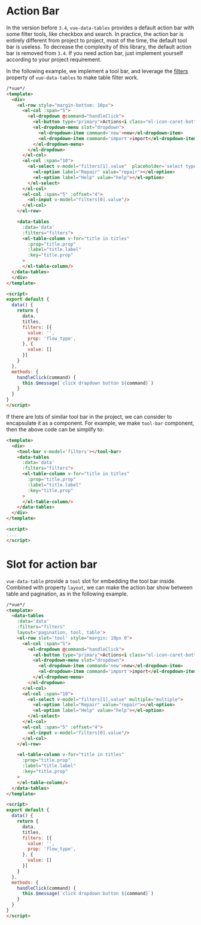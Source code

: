 # Action Bar
In the version before `3.4`, `vue-data-tables` provides a default action bar with some filter tools, like checkbox and search. In practice, the action bar is entirely different from project to project, most of the time, the default tool bar is useless. To decrease the complexity of this library, the default action bar is removed from `3.4`. If you need action bar, just implement yourself according to your project requirement.

In the following example, we implement a tool bar, and leverage the [filters](en-us/filter.md) property of `vue-data-tables` to make table filter work.

```html
/*vue*/
<template>
  <div>
    <el-row style="margin-bottom: 10px">
      <el-col :span="5">
        <el-dropdown @command="handleClick">
          <el-button type="primary">Actions<i class="el-icon-caret-bottom el-icon--right"></i></el-button>
          <el-dropdown-menu slot="dropdown">
            <el-dropdown-item command='new'>new</el-dropdown-item>
            <el-dropdown-item command='import'>import</el-dropdown-item>
          </el-dropdown-menu>
        </el-dropdown>
      </el-col>
      <el-col :span="10">
        <el-select v-model="filters[1].value"  placeholder='select type' multiple="multiple">
          <el-option label="Repair" value="repair"></el-option>
          <el-option label="Help" value="help"></el-option>
        </el-select>
      </el-col>
      <el-col :span="5" :offset="4">
        <el-input v-model="filters[0].value"/>
      </el-col>
    </el-row>

    <data-tables
      :data='data'
      :filters="filters">
      <el-table-column v-for="title in titles"
        :prop="title.prop"
        :label="title.label"
        :key="title.prop"
      >
      </el-table-column/>
  </data-tables>
  </div>
</template>

<script>
export default {
  data() {
    return {
      data,
      titles,
      filters: [{
        value: '',
        prop: 'flow_type',
      }, {
        value: []
      }]
    }
  },
  methods: {
    handleClick(command) {
      this.$message(`click drapdown button ${command}`)
    }
  }
}
</script>
```

If there are lots of similar tool bar in the project, we can consider to encapsulate it as a component. For example, we make `tool-bar` component, then the above code can be simplify to:

```html
<template>
  <div>
    <tool-bar v-model='filters'></tool-bar>
    <data-tables
      :data='data'
      :filters="filters">
      <el-table-column v-for="title in titles"
        :prop="title.prop"
        :label="title.label"
        :key="title.prop"
      >
      </el-table-column/>
    </data-tables>
  </div>
</template>

<script>
....
</script>

```

# Slot for action bar
`vue-data-table` provide a `tool` slot for embedding the tool bar inside. Combined with property `layout`, we can make the action bar show between table and pagination, as in the following example.

```html
/*vue*/
<template>
  <data-tables
    :data='data'
    :filters="filters"
    layout='pagination, tool, table'>
    <el-row slot='tool' style="margin: 10px 0">
      <el-col :span="5">
        <el-dropdown @command="handleClick">
          <el-button type="primary">Actions<i class="el-icon-caret-bottom el-icon--right"></i></el-button>
          <el-dropdown-menu slot="dropdown">
            <el-dropdown-item command='new'>new</el-dropdown-item>
            <el-dropdown-item command='import'>import</el-dropdown-item>
          </el-dropdown-menu>
        </el-dropdown>
      </el-col>
      <el-col :span="10">
        <el-select v-model="filters[1].value" multiple="multiple">
          <el-option label="Repair" value="repair"></el-option>
          <el-option label="Help" value="help"></el-option>
        </el-select>
      </el-col>
      <el-col :span="5" :offset="4">
        <el-input v-model="filters[0].value"/>
      </el-col>
    </el-row>

    <el-table-column v-for="title in titles"
      :prop="title.prop"
      :label="title.label"
      :key="title.prop"
    >
    </el-table-column/>
  </data-tables>
</template>

<script>
export default {
  data() {
    return {
      data,
      titles,
      filters: [{
        value: '',
        prop: 'flow_type',
      }, {
        value: []
      }]
    }
  },
  methods: {
    handleClick(command) {
      this.$message(`click dropdown button ${command}`)
    }
  }
}
</script>
```
